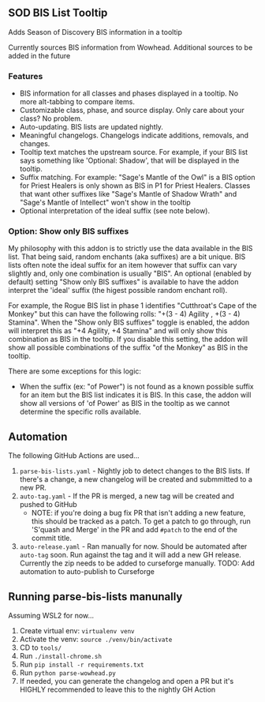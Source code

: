 ## SOD BIS List Tooltip

Adds Season of Discovery BIS information in a tooltip

Currently sources BIS information from Wowhead. Additional sources to be added in the future

### Features
* BIS information for all classes and phases displayed in a tooltip. No more alt-tabbing to compare items.
* Customizable class, phase, and source display. Only care about your class? No problem.
* Auto-updating. BIS lists are updated nightly.
* Meaningful changelogs. Changelogs indicate additions, removals, and changes.
* Tooltip text matches the upstream source. For example, if your BIS list says something like 'Optional: Shadow', that will be displayed in the tooltip.
* Suffix matching. For example: "Sage's Mantle of the Owl" is a BIS option for Priest Healers is only shown as BIS in P1 for Priest Healers. Classes that want other suffixes like "Sage's Mantle of Shadow Wrath" and "Sage's Mantle of Intellect" won't show in the tooltip
* Optional interpretation of the ideal suffix (see note below).

### Option: Show only BIS suffixes

My philosophy with this addon is to strictly use the data available in the BIS list. That being said, random enchants (aka suffixes) are a bit unique. BIS lists often note the ideal suffix for an item however that suffix can vary slightly and, only one combination is usually "BIS". An optional (enabled by default) setting "Show only BIS suffixes" is available to have the addon interpret the 'ideal' suffix (the higest possible random enchant roll). 

For example, the Rogue BIS list in phase 1 identifies "Cutthroat's Cape of the Monkey" but this can have the following rolls: "+(3 - 4) Agility , +(3 - 4) Stamina". When the "Show only BIS suffixes" toggle is enabled, the addon will interpret this as "+4 Agility, +4 Stamina" and will only show this combination as BIS in the tooltip. If you disable this setting, the addon will show all possible combinations of the suffix "of the Monkey" as BIS in the tooltip.

There are some exceptions for this logic:
* When the suffix (ex: "of Power") is not found as a known possible suffix for an item but the BIS list indicates it is BIS. In this case, the addon will show all versions of 'of Power' as BIS in the tooltip as we cannot determine the specific rolls available.


## Automation

The following GitHub Actions are used...
1. `parse-bis-lists.yaml` - Nightly job to detect changes to the BIS lists. If there's a change, a new changelog will be created and submmitted to a new PR.
2. `auto-tag.yaml` - If the PR is merged, a new tag will be created and pushed to GitHub
    * NOTE: if you're doing a bug fix PR that isn't adding a new feature, this should be tracked as a patch. To get a patch to go through, run 'S'quash and Merge' in the PR and add `#patch` to the end of the commit title.
3. `auto-release.yaml` - Ran manually for now. Should be automated after `auto-tag` soon. Run against the tag and it will add a new GH release. Currently the zip needs to be added to curseforge manually. TODO: Add automation to auto-publish to Curseforge


## Running parse-bis-lists manunally

Assuming WSL2 for now...

1. Create virtual env: `virtualenv venv`
2. Activate the venv: `source ./venv/bin/activate`
3. CD to `tools/`
3. Run `./install-chrome.sh`
4. Run `pip install -r requirements.txt`
5. Run `python parse-wowhead.py`
6. If needed, you can generate the changelog and open a PR but it's HIGHLY recommended to leave this to the nightly GH Action
